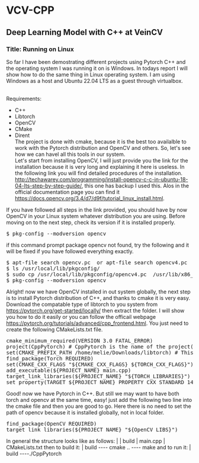 # VCV-CPP
<h2>Deep Learning Model with C++ at VeinCV</h2>
<h3>Title: Running on Linux </h3>
So far I have been demostrating different projects using Pytorch C++ and the operating system I was running it on is Windows. In todays report I will show how to do the same thing in Linux operating system. I am using Windows as a host and Ubuntu 22.04 LTS as a guest through virtualbox.

<br>Requirements:</br> 
* C++
* Libtorch
* OpenCV 
* CMake
* Dirent \
The project is done with cmake, because it is the best too availalble to work with the Pytorch distribution and OpenCV and others.
So, let's see how we can havel all this tools in our system. \
Let's start from installing OpenCV, I will just provide you the link for the installation because it is very long and explaining it here is useless. In the following link you will find detailed procedures of the installation. http://techawarey.com/programming/install-opencv-c-c-in-ubuntu-18-04-lts-step-by-step-guide/, this one has backup I used this. Alos in the official documentation page you can find it https://docs.opencv.org/3.4/d7/d9f/tutorial_linux_install.html.

If you have followed all steps in the link provided, you should have by now OpenCV in your Linux system whatever distribution you are using. Before moving on to the next step, check its version if it is installed properly. 
<pre>$ pkg-config --modversion opencv</pre>
if this command prompt package opencv not found, try the following and it will be fixed if you have followed everything exactly.
<pre>
$ apt-file search opencv.pc  or apt-file search opencv4.pc
$ ls /usr/local/lib/pkgconfig/
$ sudo cp /usr/local/lib/pkgconfig/opencv4.pc  /usr/lib/x86_64-linux-gnu/pkgconfig/opencv.pc
$ pkg-config --modversion opencv
</pre>
Alright! now we have OpenCV installed in out system globally, the next step is to install Pytorch distribution of C++, and thanks to cmake it is very easy. Download the compatable type of libtorch to you system from https://pytorch.org/get-started/locally/ then extract the folder. I will show you how to do it easily or you can follow the officail webpage https://pytorch.org/tutorials/advanced/cpp_frontend.html. You just need to create the following CMakeLists.txt file.
<pre>
cmake_minimum_required(VERSION 3.0 FATAL_ERROR)
project(CppPytorch) # CppPytorch is the name of the project(you can change it as you want)
set(CMAKE_PREFIX_PATH /home/melie/Downloads/libtorch) # This is the path of the libtorch you just downloaded  
find_package(Torch REQUIRED)
set(CMAKE_CXX_FLAGS "${CMAKE_CXX_FLAGS} ${TORCH_CXX_FLAGS}")
add_executable(${PROJECT_NAME} main.cpp)
target_link_libraries(${PROJECT_NAME} "${TORCH_LIBRARIES}")
set_property(TARGET ${PROJECT_NAME} PROPERTY CXX_STANDARD 14)
</pre>
Good! now we have Pytorch in C++. But still we may want to have both torch and opencv at the same time, easy! just add the following two line into the cmake file and then you are good to go. Here there is no need to set the path of opencv because it is installed globally, not in local folder.
<pre>
find_package(OpenCV REQUIRED)
target_link_libraries(${PROJECT_NAME} "${OpenCV_LIBS}")
</pre>
In general the structure looks like as follows:
|
| build
| main.cpp
| CMakeLists.txt
then to build it:
| build
---- cmake ..
---- make
and to run it:
| build
----./CppPytorch

